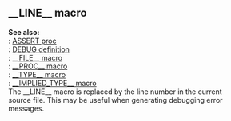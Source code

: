 ## \_\_LINE\_\_ macro    
**See also:**    
:   [ASSERT proc](/proc/ASSERT)    
:   [DEBUG definition](/DM/preprocessor/define/DEBUG)    
:   [\_\_FILE\_\_ macro](/DM/preprocessor/__FILE__)    
:   [\_\_PROC\_\_ macro](/DM/preprocessor/__PROC__)    
:   [\_\_TYPE\_\_ macro](/DM/preprocessor/__TYPE__)    
:   [\_\_IMPLIED_TYPE\_\_ macro](/DM/preprocessor/__IMPLIED_TYPE__)    
The \_\_LINE\_\_ macro is replaced by the line number in the current    
source file. This may be useful when generating debugging error    
messages.  